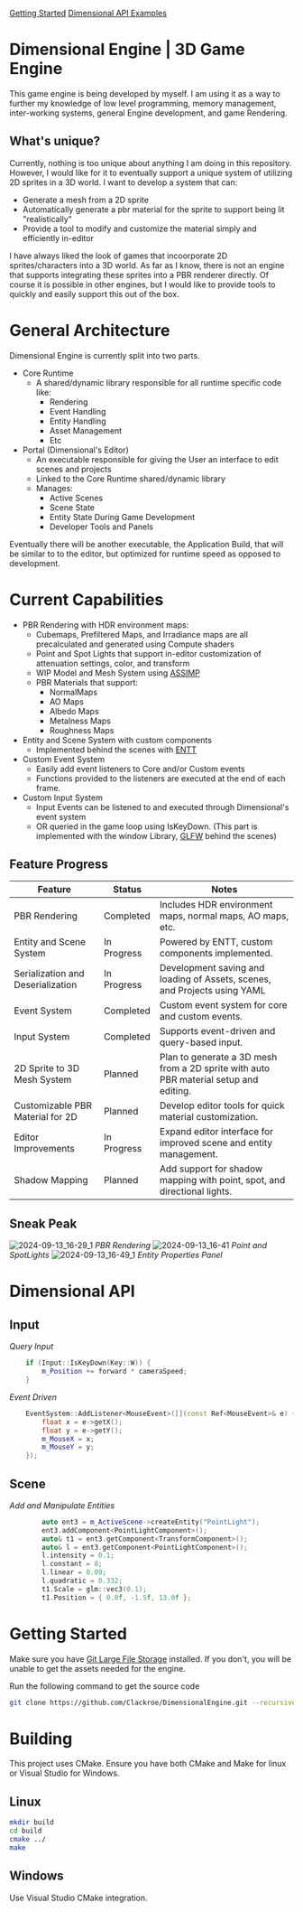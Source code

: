[Getting Started](#getting-started)
[Dimensional API Examples](#dimensional-api)

# Dimensional Engine | 3D Game Engine
This game engine is being developed by myself. I am using it as a way to further my knowledge of low level programming, memory management, inter-working systems, general Engine development, and game Rendering.

## What's unique?
Currently, nothing is too unique about anything I am doing in this repository. However, I would like for it to eventually support a unique system of utilizing 2D sprites in a 3D world. I want to develop a system that can:
- Generate a mesh from a 2D sprite
- Automatically generate a pbr material for the sprite to support being lit "realistically"
- Provide a tool to modify and customize the material simply and efficiently in-editor

I have always liked the look of games that incoorporate 2D sprites/characters into a 3D world. As far as I know, there is not an engine that supports integrating these sprites into a PBR renderer directly. Of course it is possible in other engines, but I would like to provide tools to quickly and easily support this out of the box.

# General Architecture
Dimensional Engine is currently split into two parts. 
- Core Runtime
  - A shared/dynamic library  responsible for all runtime specific code like:
    - Rendering
    - Event Handling
    - Entity Handling
    - Asset Management
    - Etc
- Portal (Dimensional's Editor)
  - An executable responsible for giving the User an interface to edit scenes and projects
  - Linked to the Core Runtime shared/dynamic library
  - Manages:
    - Active Scenes
    - Scene State
    - Entity State During Game Development
    - Developer Tools and Panels

Eventually there will be another executable, the Application Build, that will be similar to to the editor, but optimized for runtime speed as opposed to development. 

# Current Capabilities

- PBR Rendering with HDR environment maps:
  - Cubemaps, Prefiltered Maps, and Irradiance maps are all precalculated and generated using Compute shaders
  - Point and Spot Lights that support in-editor customization of attenuation settings, color, and transform
  - WIP Model and Mesh System using [ASSIMP](https://github.com/assimp/assimp)
  - PBR Materials that support:
    - NormalMaps
    - AO Maps
    - Albedo Maps
    - Metalness Maps
    - Roughness Maps
- Entity and Scene System with custom components
  - Implemented behind the scenes with [ENTT](https://github.com/skypjack/entt)
- Custom Event System
  - Easily add event listeners to Core and/or Custom events
  - Functions provided to the listeners are executed at the end of each frame.
- Custom Input System
  - Input Events can be listened to and executed through Dimensional's event system
  - OR queried in the game loop using IsKeyDown. (This part is implemented with the window Library, [GLFW](https://www.glfw.org/) behind the scenes)
 
## Feature Progress

| **Feature**                  | **Status**          | **Notes**                                                                 |
|------------------------------|---------------------|---------------------------------------------------------------------------|
| PBR Rendering                 | Completed           | Includes HDR environment maps, normal maps, AO maps, etc.                 |
| Entity and Scene System       | In Progress         | Powered by ENTT, custom components implemented.                           |
| Serialization and Deserialization| In Progress         | Development saving and loading of Assets, scenes, and Projects using YAML                           |
| Event System                  | Completed           | Custom event system for core and custom events.                           |
| Input System                  | Completed           | Supports event-driven and query-based input.                  |
| 2D Sprite to 3D Mesh System   | Planned             | Plan to generate a 3D mesh from a 2D sprite with auto PBR material setup and editing. |
| Customizable PBR Material for 2D | Planned             | Develop editor tools for quick material customization.                    |
| Editor Improvements           | In Progress            | Expand editor interface for improved scene and entity management.         |
| Shadow Mapping                | Planned             | Add support for shadow mapping with point, spot, and directional lights.                |
## Sneak Peak
![2024-09-13_16-29_1](https://github.com/user-attachments/assets/69815ff6-9ace-48c0-adb4-b2343bcc1330)
*PBR Rendering*
![2024-09-13_16-41](https://github.com/user-attachments/assets/3383a065-49fc-4f1b-8a56-a0d54ab9d036)
*Point and SpotLights*
![2024-09-13_16-49_1](https://github.com/user-attachments/assets/3164d96e-617f-4ff5-ab99-911903847f1c)
*Entity Properties Panel*

# Dimensional API
## Input
*Query Input*
```c++
    if (Input::IsKeyDown(Key::W)) {
        m_Position += forward * cameraSpeed;
    }
```
*Event Driven*
```c++
    EventSystem::AddListener<MouseEvent>([](const Ref<MouseEvent>& e) {
        float x = e->getX();
        float y = e->getY();
        m_MouseX = x;
        m_MouseY = y;
    });
```
## Scene
*Add and Manipulate Entities*
```c++
        auto ent3 = m_ActiveScene->createEntity("PointLight");
        ent3.addComponent<PointLightComponent>();
        auto& t1 = ent3.getComponent<TransformComponent>();
        auto& l = ent3.getComponent<PointLightComponent>();
        l.intensity = 0.1;
        l.constant = 8;
        l.linear = 0.09;
        l.quadratic = 0.332;
        t1.Scale = glm::vec3(0.1);
        t1.Position = { 0.0f, -1.5f, 13.0f };
```

# Getting Started
Make sure you have [Git Large File Storage](https://git-lfs.com/) installed. If you don't, you will be unable to get the assets needed for the engine.

Run the following command to get the source code
```bash
git clone https://github.com/Clackroe/DimensionalEngine.git --recursive
```

# Building
This project uses CMake. Ensure you have both CMake and Make for linux or Visual Studio for Windows.
## Linux
```bash
mkdir build
cd build
cmake ../
make
```

## Windows
Use Visual Studio CMake integration.
